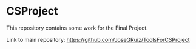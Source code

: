 # CSProject
This repository contains some work for the Final Project.

Link to main repository:  https://github.com/JoseGRuiz/ToolsForCSProject
